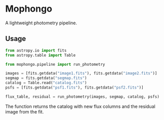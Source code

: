# Mophongo

A lightweight photometry pipeline.

## Usage

```python
from astropy.io import fits
from astropy.table import Table

from mophongo.pipeline import run_photometry

images = [fits.getdata("image1.fits"), fits.getdata("image2.fits")]
segmap = fits.getdata("segmap.fits")
catalog = Table.read("catalog.fits")
psfs = [fits.getdata("psf1.fits"), fits.getdata("psf2.fits")]

flux_table, residual = run_photometry(images, segmap, catalog, psfs)
```

The function returns the catalog with new flux columns and the residual image
from the fit.

